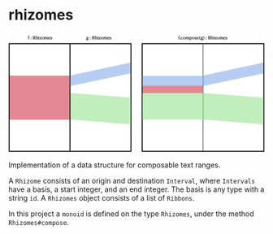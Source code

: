 # rhizomes

![diagram](diagram.png)

Implementation of a data structure for composable text ranges.

A `Rhizome` consists of an origin and destination `Interval`, where `Intervals`
have a basis, a start integer, and an end integer. The basis is any type with
a string `id`. A `Rhizomes` object consists of a list of `Ribbons`.

In this project a `monoid` is defined on the type `Rhizomes`, under the method
`Rhizomes#compose`.
